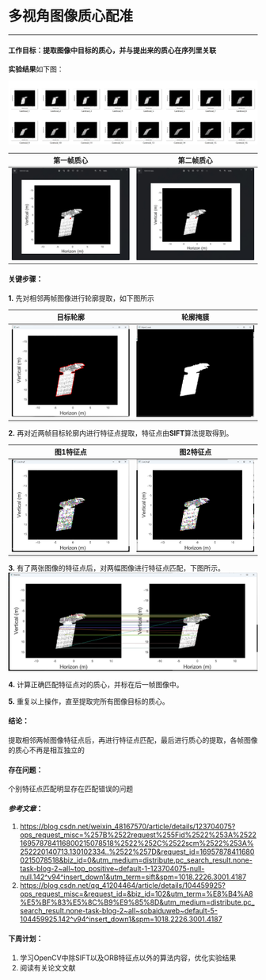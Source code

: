 # 多视角图像质心配准
---
#### 工作目标：提取图像中目标的质心，并与提出来的质心在序列里关联

 **实验结果**如下图：

![](image\微信截图_20230927115352.png)

|第一帧质心  |第二帧质心  |
|  ----  | ----  |
| ![](image\微信截图_20230927115750.png)  | ![](image\微信截图_20230927115811.png) |


#### 关键步骤：

**1.** 先对相邻两帧图像进行轮廓提取，如下图所示

|目标轮廓|轮廓掩膜|
|---|---|
|![](image\微信图片_20230927114906.png)|![](image\微信截图_20230927121024.png)|

**2.** 再对近两帧目标轮廓内进行特征点提取，特征点由**SIFT**算法提取得到。

|图1特征点|图2特征点|
|---|---|
|![](image\微信图片_20230927115014.png)|![](image\微信图片_20230927115025.png)|

**3.** 有了两张图像的特征点后，对两幅图像进行特征点匹配，下图所示。
![](image\微信图片_20230927114943.png)

**4.** 计算正确匹配特征点对的质心，并标在后一帧图像中。

**5.** 重复以上操作，直至提取完所有图像目标的质心。


#### 结论：
提取相邻两帧图像特征点后，再进行特征点匹配，最后进行质心的提取，各帧图像的质心不再是相互独立的

#### 存在问题：
个别特征点匹配明显存在匹配错误的问题

#### *参考文章*：
  1. https://blog.csdn.net/weixin_48167570/article/details/123704075?ops_request_misc=%257B%2522request%255Fid%2522%253A%2522169578784116800215078518%2522%252C%2522scm%2522%253A%252220140713.130102334..%2522%257D&request_id=169578784116800215078518&biz_id=0&utm_medium=distribute.pc_search_result.none-task-blog-2~all~top_positive~default-1-123704075-null-null.142^v94^insert_down1&utm_term=sift&spm=1018.2226.3001.4187
2. https://blog.csdn.net/qq_41204464/article/details/104459925?ops_request_misc=&request_id=&biz_id=102&utm_term=%E8%B4%A8%E5%BF%83%E5%8C%B9%E9%85%8D&utm_medium=distribute.pc_search_result.none-task-blog-2~all~sobaiduweb~default-5-104459925.142^v94^insert_down1&spm=1018.2226.3001.4187

#### 下周计划：
1. 学习OpenCV中除SIFT以及ORB特征点以外的算法内容，优化实验结果
2. 阅读有关论文文献


